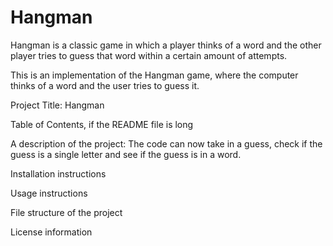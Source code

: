 # Hangman
Hangman is a classic game in which a player thinks of a word and the other player tries to guess that word within a certain amount of attempts.

This is an implementation of the Hangman game, where the computer thinks of a word and the user tries to guess it. 

Project Title: Hangman


Table of Contents, if the README file is long


A description of the project: 
The code can now take in a guess, check if the guess is a single letter and see if the guess is in a word. 

Installation instructions

Usage instructions

File structure of the project

License information
